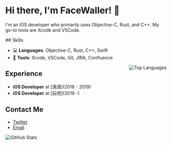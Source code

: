# Hi there, I'm FaceWaller! 👋

I'm an iOS developer who primarily uses Objective-C, Rust, and C++. My go-to tools are Xcode and VSCode. 

<p align="center">

<p>
## Skills

- 💻 **Languages**: Objective-C, Rust, C++, Swift
- 🔨 **Tools**: Xcode, VSCode, Git, JIRA, Confluence
</p>

<img align="right" src="https://github-readme-stats.vercel.app/api/top-langs/?username=FaceWaller&layout=compact&theme=radical" alt="Top Languages"/>

</p>


## Experience

- **iOS Developer** at [滴滴](2018 - 2019)
- **iOS Developer** at [玩吧](2019 -)

## Contact Me

- [Twitter](https://twitter.com/U7kRFR68dnUN9QR)
- [Email](mailto:1424879661@qq.com)


<img src="https://github-readme-stats.vercel.app/api?username=FaceWaller&show_icons=true&icon_color=a9ce1d&text_color=718096&bg_color=00000000&hide_title=true&hide_border=true" alt="GitHub Stats"/>


